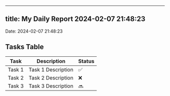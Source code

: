 
---
title: My Daily Report 2024-02-07 21:48:23
---

Date: 2024-02-07 21:48:23

## Tasks Table

| Task | Description | Status |
|------|-------------|--------|
| Task 1 | Task 1 Description | ✅ |
| Task 2 | Task 2 Description | ❌ |
| Task 3 | Task 3 Description | 🔜 |
